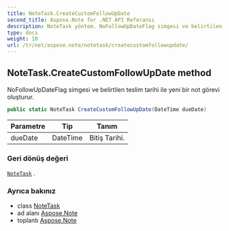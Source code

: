 ```yaml
---
title: NoteTask.CreateCustomFollowUpDate
second_title: Aspose.Note for .NET API Referansı
description: NoteTask yöntem. NoFollowUpDateFlag simgesi ve belirtilen teslim tarihi ile yeni bir not görevi oluşturur.
type: docs
weight: 10
url: /tr/net/aspose.note/notetask/createcustomfollowupdate/
---
```

## NoteTask.CreateCustomFollowUpDate method

NoFollowUpDateFlag simgesi ve belirtilen teslim tarihi ile yeni bir not görevi oluşturur.

```csharp
public static NoteTask CreateCustomFollowUpDate(DateTime dueDate)
```

| Parametre | Tip | Tanım |
| --- | --- | --- |
| dueDate | DateTime | Bitiş Tarihi. |

### Geri dönüş değeri

[`NoteTask`](../) .

### Ayrıca bakınız

* class [NoteTask](../)
* ad alanı [Aspose.Note](../../notetask/)
* toplantı [Aspose.Note](../../../)


